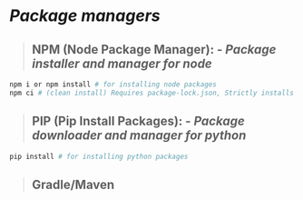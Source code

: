 # **_Package managers_**

> ## **NPM (Node Package Manager): -** _Package installer and manager for node_

```sh
npm i or npm install # for installing node packages
npm ci # (clean install) Requires package-lock.json, Strictly installs packages exactly as defined in package-lock.json
```

> ## **PIP (Pip Install Packages): -** _Package downloader and manager for python_

```sh
pip install # for installing python packages
```

> ## **Gradle/Maven**
